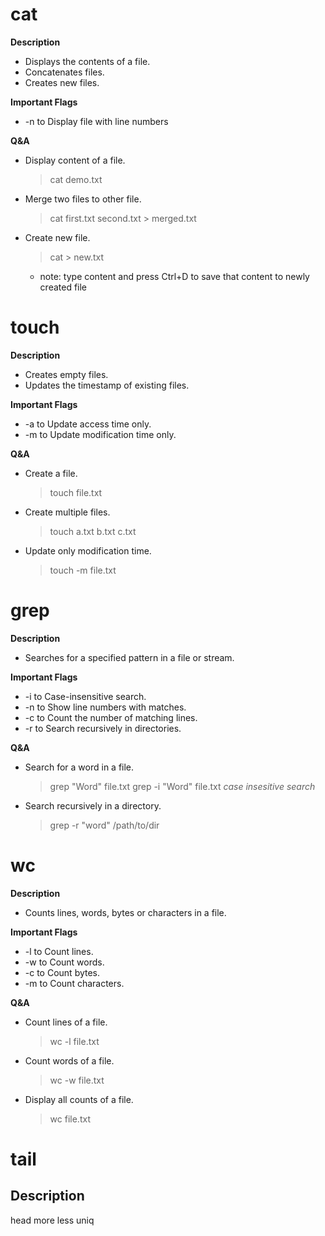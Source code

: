 # cat

**Description**
 - Displays the contents of a file.
 - Concatenates files.
 - Creates new files.

**Important Flags**
 - -n to Display file with line numbers

**Q&A**
- Display content of a file.
  
  > cat demo.txt
- Merge two files to other file.
  
  > cat first.txt second.txt > merged.txt
- Create new file.
  
  > cat > new.txt
   - note: type content and press Ctrl+D to save that content to newly created file




# touch

**Description**
 - Creates empty files.
 - Updates the timestamp of existing files.
   
**Important Flags**
 - -a to Update access time only.
 - -m to Update modification time only.

**Q&A**
 - Create a file.

   > touch file.txt
 - Create multiple files.

   > touch a.txt b.txt c.txt
 - Update only modification time.

   > touch -m file.txt




# grep

**Description**
 - Searches for a specified pattern in a file or stream.

**Important Flags**
 - -i to Case-insensitive search.
 - -n to Show line numbers with matches.
 - -c to Count the number of matching lines.
 - -r to Search recursively in directories.

**Q&A**
 - Search for a word in a file.

   > grep "Word" file.txt
   > grep -i "Word" file.txt    _case insesitive search_
 - Search recursively in a directory.

   > grep -r "word" /path/to/dir




# wc

**Description**
 - Counts lines, words, bytes or characters in a file.

**Important Flags**
 - -l to Count lines.
 - -w to Count words.
 - -c to Count bytes.
 - -m to Count characters.

**Q&A**
 - Count lines of a file.

   > wc -l file.txt
 - Count words of a file.

   > wc -w file.txt
 - Display all counts of a file.

   > wc file.txt




# tail

**Description**
 - 
head
more
less
uniq
